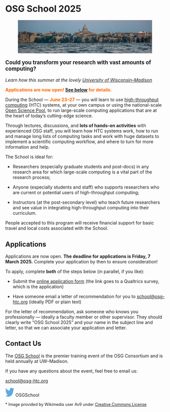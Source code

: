 # OSG School 2025

<figure>
    <img src="assets/Madison_Skyline.jpeg" alt="Madison Skyline" />
</figure>

<p style="font-size: larger; font-weight: bold;">Could you transform your research with vast amounts of computing?</p>

*Learn how this summer at the lovely [University of Wisconsin–Madison](https://wisc.edu/)*

<p style="color: #FF6600; font-weight: bold;">Applications are now open! <a href="#applications">See below</a> for details.</p>

During the School
&mdash;
<span style="font-weight: bold; color: #FF6600;">June 23&ndash;27</span>
&mdash;
you will learn to use [high-throughput computing](https://htcondor.org/htc.html) (HTC) systems,
at your own campus or
using the national-scale [Open Science Pool](https://osg-htc.org/services/open_science_pool.html),
to run large-scale computing applications that are at the heart of today’s cutting-edge science.

Through lectures, discussions, and **lots of hands-on activities** with experienced OSG staff,
you will learn how HTC systems work,
how to run and manage long lists of computing tasks and
work with huge datasets to implement a scientific computing workflow,
and where to turn for more information and help.

The School is ideal for:

*   Researchers (especially graduate students and post-docs) in any research area
    for which large-scale computing is a vital part of the research process;

*   Anyone (especially students and staff) who supports researchers
    who are current or potential users of high-throughput computing;

*   Instructors (at the post-secondary level) who teach future researchers and
    see value in integrating high-throughput computing into their curriculum.

People accepted to this program will receive financial support for
basic travel and local costs associated with the School.


## Applications

Applications are now open.
**The deadline for applications is Friday, 7 March 2025.**
Complete your application by then to ensure consideration!

To apply, complete **both** of the steps below (in parallel, if you like):

* Submit the [online application form](https://uwmadison.co1.qualtrics.com/jfe/form/SV_5dwhDZJNm5ErCbI)
  (the link goes to a Qualtrics survey, which is the application)

* Have someone email a letter of recommendation for you to
  [school@osg-htc.org](mailto:school@osg-htc.org)
  (ideally PDF or plain text)

For the letter of recommendation, ask someone who knows you professionally&nbsp;&mdash;
ideally a faculty member or other supervisor.
They should clearly write “OSG School 2025” and your name in the subject line and letter,
so that we can associate your application and letter.


## Contact Us

The [OSG School](https://osg-htc.org/community/school.html)
is the premier training event of the OSG Consortium and
is held annually at UW–Madison.

If you have any questions about the event, feel free to email us:

<school@osg-htc.org>

<a href="https://twitter.com/OSGSchool" target="_blank" style="border: 0px none black; text-decoration: none;"><img src="files/Twitter_logo_blue.png" style="height: 28px; width: 28px; background-color: white;" alt="Twitter logo"></a> OSGSchool

<p style="font-size: 90%;">* Image provided by Wikimedia user Av9 under <a href="https://creativecommons.org/licenses/by-sa/4.0/deed.en">Creative Commons License</a></p>
